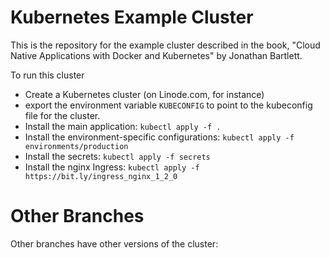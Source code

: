 # Kubernetes Example Cluster

This is the repository for the example cluster described in the book, "Cloud Native Applications with Docker and Kubernetes" by Jonathan Bartlett.

To run this cluster

* Create a Kubernetes cluster (on Linode.com, for instance)
* export the environment variable `KUBECONFIG` to point to the kubeconfig file for the cluster.
* Install the main application: `kubectl apply -f .`
* Install the environment-specific configurations: `kubectl apply -f environments/production`
* Install the secrets: `kubectl apply -f secrets`
* Install the nginx Ingress: `kubectl apply -f https://bit.ly/ingress_nginx_1_2_0`

# Other Branches

Other branches have other versions of the cluster:

